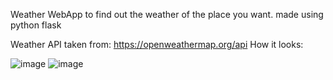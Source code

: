 Weather WebApp to find out the weather of the place you want.
made using python flask

Weather API taken from: https://openweathermap.org/api
How it looks:

![image](https://github.com/nakshatrxx/Weather-WebApp/assets/156330809/e1253c81-4bbe-4924-9d95-5be8f0c4e6aa)
![image](https://github.com/nakshatrxx/Weather-WebApp/assets/156330809/4a15a989-6364-4e37-96ad-a1f639d47098)
